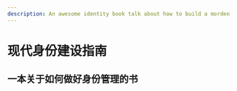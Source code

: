 ```yaml
---
description: An awesome identity book talk about how to build a morden identity.
---
```


# 现代身份建设指南

## 一本关于如何做好身份管理的书

## 

